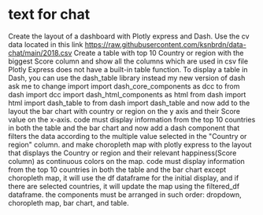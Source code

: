 # text for chat
Create the layout of a dashboard with Plotly express and Dash. Use the cv data located in this link https://raw.githubusercontent.com/ksnbrdn/data-chat/main/2018.csv Create a table with top 10 Country or region with the biggest Score column and show all the columns which are used in csv file Plotly Express does not have a built-in table function. To display a table in Dash, you can use the dash_table library instead my new version of dash ask me to change import import dash_core_components as dcc to from dash import dcc import dash_html_components as html from dash import html import dash_table to from dash import dash_table and now add to the layout the bar chart with country or region on the y axis and their Score value on the x-axis.   code must display information from the top 10 countries in both the table and the bar chart and now add a dash component that filters the data according to the multiple value selected in the "Country or region" column. and make choropleth map with plotly express to the layout that displays the Country or region and their relevant happiness(Score column) as continuous colors on the map.   code must display information from the top 10 countries in both the table and the bar chart except choropleth map, it will use the df dataframe for the initial display, and if there are selected countries, it will update the map using the filtered_df dataframe.   the components must be arranged in such order: dropdown, choropleth map, bar chart, and table.
